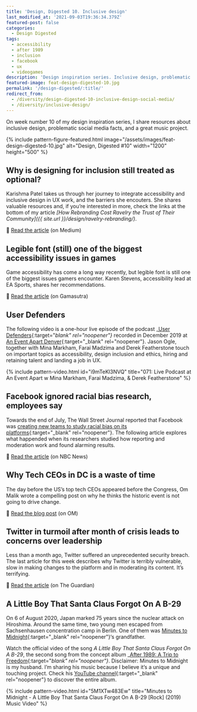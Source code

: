 ```yaml
---
title: 'Design, Digested 10. Inclusive design'
last_modified_at: '2021-09-03T19:36:34.379Z'
featured-post: false
categories:
  - Design Digested
tags:
  - accessibility
  - after 1989
  - inclusion
  - facebook
  - ux
  - videogames
description: 'Design inspiration series. Inclusive design, problematic social media facts, and a great music project.'
featured-image: feat-design-digested-10.jpg
permalink: '/design-digested/:title/'
redirect_from:
  - /diversity/design-digested-10-inclusive-design-social-media/
  - /diversity/inclusive-design/
---
```

<p class="lead">On week number 10 of my design inspiration series, I share resources about inclusive design, problematic social media facts, and a great music project.</p>

<!--more-->

{% include pattern-figure-featured.html image="/assets/images/feat-design-digested-10.jpg" alt="Design, Digested #10" width="1200" height="500" %}

## Why is designing for inclusion still treated as optional?

Karishma Patel takes us through her journey to integrate accessibility and inclusive design in UX work, and the barriers she encouters. She shares valuable resources and, if you’re interested in more, check the links at the bottom of my article _[How Rebranding Cost Ravelry the Trust of Their Community]({{ site.url }}/design/ravelry-rebranding/)_.

<p class="detached">🔗 <a href="https://uxdesign.cc/why-is-designing-for-inclusion-still-treated-as-optional-c3f9fd759c03" target="_blank" rel="noopener">Read the article</a> (on Medium)</p>

## Legible font (still) one of the biggest accessibility issues in games

Game accessibility has come a long way recently, but legible font is still one of the biggest issues gamers encounter. Karen Stevens, accessibility lead at EA Sports, shares her recommendations.

<p class="detached">🔗 <a href="https://www.gamasutra.com/view/news/367615/Legible_font_biggest_accessibility_issue_in_games_says_EA_accessibility_lead.php" target="_blank" rel="noopener">Read the article</a> (on Gamasutra)</p>

## User Defenders

The following video is a one-hour live episode of the podcast _[User Defenders](https://userdefenders.com/){:target="_blank" rel="noopener"}_ recorded in December 2019 at [An Event Apart Denver](https://aneventapart.com/){:target="_blank" rel="noopener"}. Jason Ogle, together with Mina Markham, Farai Madzima and Derek Featherstone touch on important topics as accessibility, design inclusion and ethics, hiring and retaining talent and landing a job in UX.

{% include pattern-video.html id="i9mTeKl3NVQ" title="071: Live Podcast at An Event Apart w Mina Markham, Farai Madzima, & Derek Featherstone" %}

## Facebook ignored racial bias research, employees say

Towards the end of July, The Wall Street Journal reported that Facebook was [creating new teams to study racial bias on its platforms](https://www.wsj.com/articles/facebook-creates-teams-to-study-racial-bias-on-its-platforms-11595362939){:target="_blank" rel="noopener"}. The following article explores what happended when its researchers studied how reporting and moderation work and found alarming results.

<p class="detached">🔗 <a href="https://www.nbcnews.com/tech/tech-news/facebook-management-ignored-internal-research-showing-racial-bias-current-former-n1234746" target="_blank" rel="noopener">Read the article</a> (on NBC News)</p>

## Why Tech CEOs in DC is a waste of time

The day before the US’s top tech CEOs appeared before the Congress, Om Malik wrote a compelling post on why he thinks the historic event is not going to drive change.

<p class="detached">🔗 <a href="https://om.co/2020/07/28/why-tech-ceos-in-dc-is-a-waste-of-time/" target="_blank" rel="noopener">Read the blog post</a> (on OM)</p>

## Twitter in turmoil after month of crisis leads to concerns over leadership

Less than a month ago, Twitter suffered an unprecedented security breach. The last article for this week describes why Twitter is terribly vulnerable, slow in making changes to the platform and in moderating its content. It’s terrifying.

<p class="detached">🔗 <a href="https://www.theguardian.com/technology/2020/jul/29/twitter-in-turmoil-after-month-of-crisis-jack-dorsey?ref=hvper.com" target="_blank" rel="noopener">Read the article</a> (on The Guardian)</p>

## A Little Boy That Santa Claus Forgot On A B-29

On 6 of August 2020, Japan marked 75 years since the nuclear attack on Hiroshima. Around the same time, two young men escaped from Sachsenhausen concentration camp in Berlin. One of them was [Minutes to Midnight](https://blog.minutestomidnight.co.uk/2020/08/06/a-little-boy-that-santa-claus-forgot-on-a-b-29/){:target="_blank" rel="noopener"}‘s grandfather.

Watch the official video of the song _A Little Boy That Santa Claus Forgot On A B-29_, the second song from the concept album _[After 1989: A Trip to Freedom](https://minutestomidnight.co.uk/new-album-after-1989/){:target="_blank" rel="noopener"}_. Disclaimer: Minutes to Midnight is my husband. I’m sharing his music because I believe it’s a unique and touching project. Check his [YouTube channel](https://www.youtube.com/channel/UCXO3ZbalCLwCZwHk_UkDBHg/){:target="_blank" rel="noopener"} to discover the entire album.

{% include pattern-video.html id="5M1XTw483Ew" title="Minutes to Midnight - A Little Boy That Santa Claus Forgot On A B-29 [Rock] (2019) Music Video" %}
